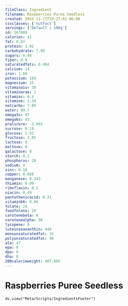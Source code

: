 ```yaml
---
fileClass: Ingredient
filename: Raspberries Puree Seedless
created: 2024-12-21T19:27:02-06:00
cssclasses: ['nutFact']
servings: ['Default | 100g']
id: 167808
calories: 41
fat: 0.87
protein: 1.02
carbohydrate: 7.99
sugars: 6.04
fiber: 0.9
saturatedfats: 0.064
calcium: 14
iron: 1.08
potassium: 169
magnesium: 15
vitaminaiu: 38
vitaminarae: 2
vitaminc: 6.4
vitamine: 1.54
netcarbs: 7.09
water: 89.7
omega3s: 47
omega6s: 43
pralscore: -2.903
sucrose: 0.18
glucose: 2.81
fructose: 3.05
lactose: 0
maltose: 0
galactose: 0
starch: 0.2
phosphorus: 20
sodium: 4
zinc: 0.18
copper: 0.068
manganese: 0.343
thiamin: 0.09
riboflavin: 0.1
niacin: 0.49
pantothenicacid: 0.31
vitaminb6: 0.06
folate: 29
foodfolate: 29
carotenebeta: 8
carotenealpha: 30
lycopene: 0
luteinzeaxanthin: 448
monounsaturatedfat: 16
polyunsaturatedfat: 90
ala: 47
epa: 0
dpa: 0
dha: 0
200calorieweight: 487.805
---
```


# Raspberries Puree Seedless

```dataviewjs
dv.view("Meta/Scripts/IngredientsFooter")
```